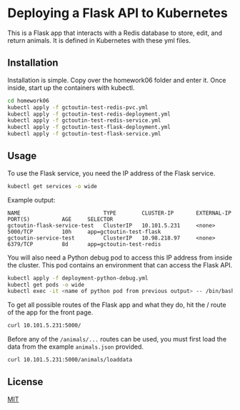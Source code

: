 # Deploying a Flask API to Kubernetes

This is a Flask app that interacts with a Redis database to store, edit, and return animals. It is defined in Kubernetes with these yml files.

## Installation

Installation is simple. Copy over the homework06 folder and enter it. Once inside, start up the containers with kubectl.

```bash
cd homework06
kubectl apply -f gctoutin-test-redis-pvc.yml
kubectl apply -f gctoutin-test-redis-deployment.yml
kubectl apply -f gctoutin-test-redis-service.yml
kubectl apply -f gctoutin-test-flask-deployment.yml
kubectl apply -f gctoutin-test-flask-service.yml
```

## Usage

To use the Flask service, you need the IP address of the Flask service.
```bash
kubectl get services -o wide
```
Example output:
```
NAME                          TYPE        CLUSTER-IP       EXTERNAL-IP   PORT(S)          AGE     SELECTOR
gctoutin-flask-service-test   ClusterIP   10.101.5.231     <none>        5000/TCP         10h     app=gctoutin-test-flask
gctoutin-service-test         ClusterIP   10.98.218.97     <none>        6379/TCP         8d      app=gctoutin-test-redis
```

You will also need a Python debug pod to access this IP address from inside the cluster. This pod contains an environment that can access the Flask API.
```bash
kubectl apply -f deployment-python-debug.yml
kubectl get pods -o wide
kubectl exec -it <name of python pod from previous output> -- /bin/bash
```

To get all possible routes of the Flask app and what they do, hit the / route of the app for the front page.
```bash
curl 10.101.5.231:5000/
```

Before any of the ```/animals/...``` routes can be used, you must first load the data from the example ```animals.json``` provided.
```bash
curl 10.101.5.231:5000/animals/loaddata
```

## License
[MIT](https://choosealicense.com/licenses/mit/)
